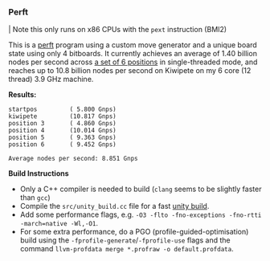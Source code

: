 ### Perft

| Note this only runs on x86 CPUs with the `pext` instruction (BMI2)

This is a [perft](https://www.chessprogramming.org/Perft) program using a custom move generator and a unique board state
using only 4 bitboards. It currently achieves an average of 1.40 billion nodes per second across
[a set of 6 positions](https://www.chessprogramming.org/Perft_Results) in single-threaded mode, and reaches up to 10.8
billion nodes per second on Kiwipete on my 6 core (12 thread) 3.9 GHz machine.

**Results:**
```
startpos         ( 5.800 Gnps)
kiwipete         (10.817 Gnps)
position 3       ( 4.860 Gnps)
position 4       (10.014 Gnps)
position 5       ( 9.363 Gnps)
position 6       ( 9.452 Gnps)

Average nodes per second: 8.851 Gnps
```

**Build Instructions**

- Only a C++ compiler is needed to build (`clang` seems to be slightly faster than `gcc`)
- Compile the `src/unity_build.cc` file for a fast [unity build](https://en.wikipedia.org/wiki/Unity_build).
- Add some performance flags, e.g. `-O3 -flto -fno-exceptions -fno-rtti -march=native -Wl,-O1`.
- For some extra performance, do a PGO (profile-guided-optimisation) build using the `-fprofile-generate`/`-fprofile-use` flags and the command `llvm-profdata merge *.profraw -o default.profdata`.
